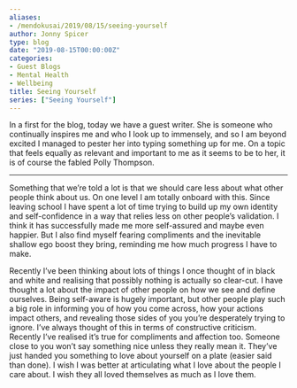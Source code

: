```yaml
---
aliases:
- /mendokusai/2019/08/15/seeing-yourself
author: Jonny Spicer
type: blog
date: "2019-08-15T00:00:00Z"
categories:
- Guest Blogs
- Mental Health
- Wellbeing
title: Seeing Yourself
series: ["Seeing Yourself"]
---
```

In a first for the blog, today we have a guest writer. She is someone who continually inspires me and who I look up to immensely, and so I am beyond excited I managed to pester her into typing something up for me. On a topic that feels equally as relevant and important to me as it
seems to be to her, it is of course the fabled Polly Thompson.

---

Something that we’re told a lot is that we should care less about what other people think about us. On one level I am totally onboard with this. Since leaving school I have spent a lot of time trying to build up my own identity and self-confidence in a way that relies less on other people’s validation. I think it has successfully made me more self-assured and maybe even happier. But I also find myself fearing compliments and the inevitable shallow ego boost they bring, reminding me how much progress I have to make.

Recently I’ve been thinking about lots of things I once thought of in black and white and realising that possibly nothing is actually so clear-cut. I have thought a lot about the impact of other people on how we see and define ourselves. Being self-aware is hugely important, but other people play such a big role in informing you of how you come across, how your actions impact others, and revealing those sides of you you’re desperately trying to ignore. I’ve always thought of this in terms of constructive criticism. Recently I’ve realised it’s true for compliments and affection too. Someone close to you won’t say something nice unless they really mean it. They’ve just handed you something to love about yourself on a plate (easier said than done). I wish I was better at articulating what I love about the people I care about. I wish they all loved themselves as much as I love them.
